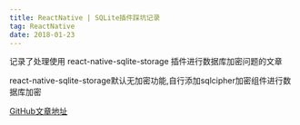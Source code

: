 ```yaml
---
title: ReactNative | SQLite插件踩坑记录
tag: ReactNative
date: 2018-01-23
---
```


记录了处理使用 react-native-sqlite-storage 插件进行数据库加密问题的文章

react-native-sqlite-storage默认无加密功能,自行添加sqlcipher加密组件进行数据库加密

 [GitHub文章地址](https://github.com/Dawninest/react-native-sqlite-storage-sqlcipher)

